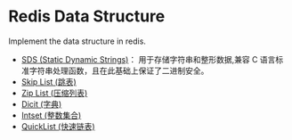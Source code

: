 # Redis Data Structure
Implement the data structure in redis.

* [SDS (Static Dynamic Strings)](/doc/sds.md)： 用于存储字符串和整形数据,兼容 C 语言标准字符串处理函数，且在此基础上保证了二进制安全。
* [Skip List (跳表)](/doc/skiplist.md)
* [Zip List (压缩列表)](/doc/ziplist.md)
* [Dicit (字典)](/doc/dicit.md)
* [Intset (整数集合)](/doc/intset.md)
* [QuickList (快速链表)](/doc/quicklist.md)


